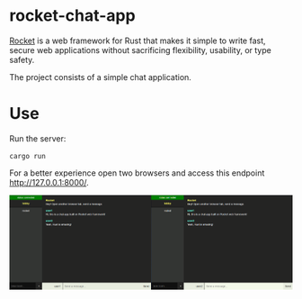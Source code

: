 # rocket-chat-app

[Rocket](https://rocket.rs/) is a web framework for Rust that makes it simple to write fast, secure web applications without sacrificing flexibility, usability, or type safety.

The project consists of a simple chat application.

# Use

Run the server:
```
cargo run
```

For a better experience open two browsers and access this endpoint http://127.0.0.1:8000/.

![chat-app](./images/chat-app.jpeg)
